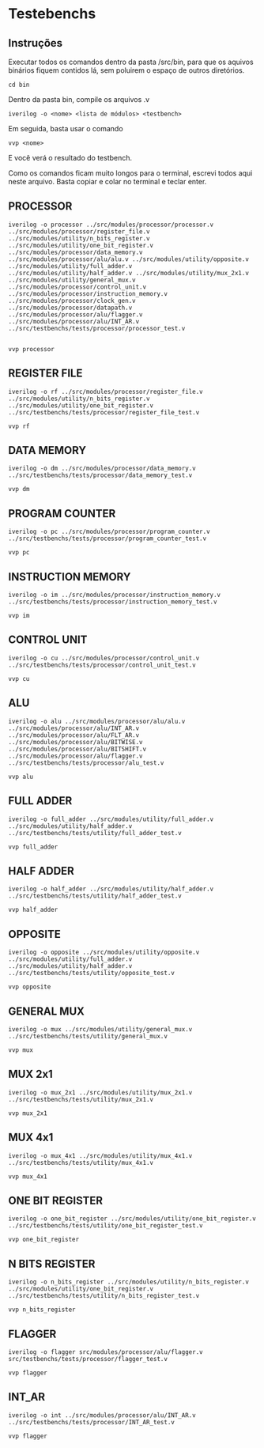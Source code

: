 # Testebenchs

## Instruções
Executar todos os comandos dentro da pasta /src/bin, para que os aquivos binários fiquem contidos lá, sem poluirem o espaço de outros diretórios.
```
cd bin
```

Dentro da pasta bin, compile os arquivos .v
```
iverilog -o <nome> <lista de módulos> <testbench>
```
Em seguida, basta usar o comando
```
vvp <nome>
```
E você verá o resultado do testbench.<br>

Como os comandos ficam muito longos para o terminal, escrevi todos aqui neste arquivo. Basta copiar e colar no terminal e teclar enter.

## PROCESSOR
```
iverilog -o processor ../src/modules/processor/processor.v ../src/modules/processor/register_file.v ../src/modules/utility/n_bits_register.v ../src/modules/utility/one_bit_register.v ../src/modules/processor/data_memory.v ../src/modules/processor/alu/alu.v ../src/modules/utility/opposite.v ../src/modules/utility/full_adder.v ../src/modules/utility/half_adder.v ../src/modules/utility/mux_2x1.v ../src/modules/utility/general_mux.v ../src/modules/processor/control_unit.v ../src/modules/processor/instruction_memory.v ../src/modules/processor/clock_gen.v ../src/modules/processor/datapath.v ../src/modules/processor/alu/flagger.v ../src/modules/processor/alu/INT_AR.v ../src/testbenchs/tests/processor/processor_test.v
 

```
```
vvp processor
```

## REGISTER FILE
```
iverilog -o rf ../src/modules/processor/register_file.v ../src/modules/utility/n_bits_register.v  ../src/modules/utility/one_bit_register.v ../src/testbenchs/tests/processor/register_file_test.v
```
```
vvp rf
```

## DATA MEMORY
```
iverilog -o dm ../src/modules/processor/data_memory.v ../src/testbenchs/tests/processor/data_memory_test.v
```
```
vvp dm
```

## PROGRAM COUNTER
```
iverilog -o pc ../src/modules/processor/program_counter.v ../src/testbenchs/tests/processor/program_counter_test.v 
```
```
vvp pc
```

## INSTRUCTION MEMORY
```
iverilog -o im ../src/modules/processor/instruction_memory.v ../src/testbenchs/tests/processor/instruction_memory_test.v
```
```
vvp im
```

## CONTROL UNIT
```
iverilog -o cu ../src/modules/processor/control_unit.v ../src/testbenchs/tests/processor/control_unit_test.v 
```
```
vvp cu
```

## ALU
```
iverilog -o alu ../src/modules/processor/alu/alu.v ../src/modules/processor/alu/INT_AR.v ../src/modules/processor/alu/FLT_AR.v ../src/modules/processor/alu/BITWISE.v ../src/modules/processor/alu/BITSHIFT.v  ../src/modules/processor/alu/flagger.v ../src/testbenchs/tests/processor/alu_test.v 
```
```
vvp alu
```

## FULL ADDER
```
iverilog -o full_adder ../src/modules/utility/full_adder.v ../src/modules/utility/half_adder.v ../src/testbenchs/tests/utility/full_adder_test.v 
```
```
vvp full_adder
```

## HALF ADDER
```
iverilog -o half_adder ../src/modules/utility/half_adder.v ../src/testbenchs/tests/utility/half_adder_test.v 
```
```
vvp half_adder
```

## OPPOSITE
```
iverilog -o opposite ../src/modules/utility/opposite.v ../src/modules/utility/full_adder.v ../src/modules/utility/half_adder.v ../src/testbenchs/tests/utility/opposite_test.v
```
```
vvp opposite
```

## GENERAL MUX
```
iverilog -o mux ../src/modules/utility/general_mux.v ../src/testbenchs/tests/utility/general_mux.v
```
```
vvp mux
```

## MUX 2x1
```
iverilog -o mux_2x1 ../src/modules/utility/mux_2x1.v ../src/testbenchs/tests/utility/mux_2x1.v
```
```
vvp mux_2x1
```

## MUX 4x1
```
iverilog -o mux_4x1 ../src/modules/utility/mux_4x1.v ../src/testbenchs/tests/utility/mux_4x1.v 
```
```
vvp mux_4x1
```

## ONE BIT REGISTER
```
iverilog -o one_bit_register ../src/modules/utility/one_bit_register.v ../src/testbenchs/tests/utility/one_bit_register_test.v 
```
```
vvp one_bit_register
```
## N BITS REGISTER
```
iverilog -o n_bits_register ../src/modules/utility/n_bits_register.v ../src/modules/utility/one_bit_register.v ../src/testbenchs/tests/utility/n_bits_register_test.v
```
```
vvp n_bits_register
```

## FLAGGER
```
iverilog -o flagger src/modules/processor/alu/flagger.v src/testbenchs/tests/processor/flagger_test.v
```
```
vvp flagger
```
## INT_AR
```
iverilog -o int ../src/modules/processor/alu/INT_AR.v ../src/testbenchs/tests/processor/INT_AR_test.v

```
```
vvp flagger
```